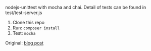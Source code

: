 nodejs-unittest with mocha and chai. Detail of tests can be found in test/test-server.js

1. Clone this repo
2. Run: `composer install`
3. Test: `mocha`

Original: [blog post](http://mherman.org/blog/2015/09/10/testing-node-js-with-mocha-and-chai/#.VfJlgVNViko)
